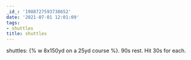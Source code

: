 ```yaml
---
_id_: '1988727593738652'
date: '2021-07-01 12:01:09'
tags:
- shuttles
title: shuttles
---
```


shuttles: {% w 8x150yd on a 25yd course %}. 90s rest. Hit 30s for each.

